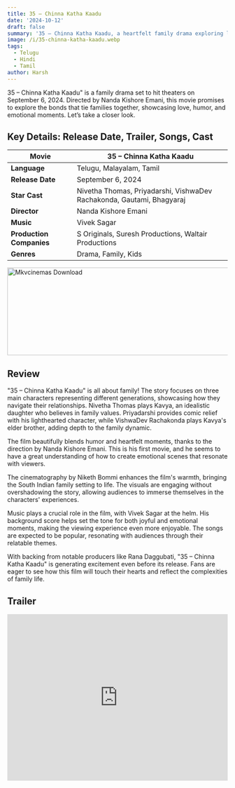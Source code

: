 ```yaml
---
title: 35 – Chinna Katha Kaadu
date: '2024-10-12'
draft: false
summary: '35 – Chinna Katha Kaadu, a heartfelt family drama exploring love and bonds. Releasing September 6, 2024, with a talented cast'
image: /i/35-chinna-katha-kaadu.webp
tags:
  - Telugu
  - Hindi
  - Tamil
author: Harsh
---
```


35 – Chinna Katha Kaadu" is a family drama set to hit theaters on September 6, 2024. Directed by Nanda Kishore Emani, this movie promises to explore the bonds that tie families together, showcasing love, humor, and emotional moments. Let’s take a closer look.

## Key Details: Release Date, Trailer, Songs, Cast

| **Movie**                | **35 – Chinna Katha Kaadu**                                           |
| ------------------------ | --------------------------------------------------------------------- |
| **Language**             | Telugu, Malayalam, Tamil                                              |
| **Release Date**         | September 6, 2024                                                     |
| **Star Cast**            | Nivetha Thomas, Priyadarshi, VishwaDev Rachakonda, Gautami, Bhagyaraj |
| **Director**             | Nanda Kishore Emani                                                   |
| **Music**                | Vivek Sagar                                                           |
| **Production Companies** | S Originals, Suresh Productions, Waltair Productions                  |
| **Genres**               | Drama, Family, Kids                                                   |

<a href="https://www.profitablecpmrate.com/zht8552qct?key=dd3a0d3c76c4f58956dd24d2605f1413">
  <img src="/mkvcinemas-btn.webp" alt="Mkvcinemas Download" width="600" height="200" loading="lazy">
</a>

## Review

"35 – Chinna Katha Kaadu" is all about family! The story focuses on three main characters representing different generations, showcasing how they navigate their relationships. Nivetha Thomas plays Kavya, an idealistic daughter who believes in family values. Priyadarshi provides comic relief with his lighthearted character, while VishwaDev Rachakonda plays Kavya's elder brother, adding depth to the family dynamic.

The film beautifully blends humor and heartfelt moments, thanks to the direction by Nanda Kishore Emani. This is his first movie, and he seems to have a great understanding of how to create emotional scenes that resonate with viewers.

The cinematography by Niketh Bommi enhances the film's warmth, bringing the South Indian family setting to life. The visuals are engaging without overshadowing the story, allowing audiences to immerse themselves in the characters' experiences.

Music plays a crucial role in the film, with Vivek Sagar at the helm. His background score helps set the tone for both joyful and emotional moments, making the viewing experience even more enjoyable. The songs are expected to be popular, resonating with audiences through their relatable themes.

With backing from notable producers like Rana Daggubati, "35 – Chinna Katha Kaadu" is generating excitement even before its release. Fans are eager to see how this film will touch their hearts and reflect the complexities of family life.

## Trailer

<iframe width="100%" height="380" src="https://www.youtube.com/embed/046kopv5sCQ?si=fyoeLyVXz_NQDdEh" title={title} frameborder="0" allow="accelerometer; autoplay; clipboard-write; encrypted-media; gyroscope; picture-in-picture; web-share" referrerpolicy="strict-origin-when-cross-origin" allowfullscreen loading="lazy"></iframe>
